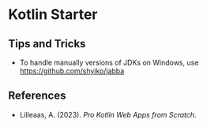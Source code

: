 # Kotlin Starter

## Tips and Tricks

- To handle manually versions of JDKs on Windows, use <https://github.com/shyiko/jabba>

## References

- Lilleaas, A. (2023). *Pro Kotlin Web Apps from Scratch*.
